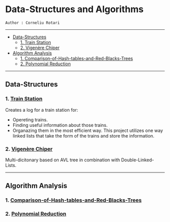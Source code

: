 # Data-Structures and Algorithms

`Author : Corneliu Rotari`

---

- [Data-Structures](#data-structures)
  - [1. Train Station](#1-train-station)
  - [2. Vigenère Chiper](#2-vigenère-chiper)
- [Algorithm Analysis](#algorithm-analysis)
  - [1. Comparison-of-Hash-tables-and-Red-Blacks-Trees](#1-comparison-of-hash-tables-and-red-blacks-trees)
  - [2. Polynomial Reduction](#2-polynomial-reduction)

---

## Data-Structures

### 1. [Train Station](Train-Station/README.md)

Creates a log for a train station for:

- Opereting trains.
- Finding useful information about those trains.
- Organazing them in the most efficient way.
This project utilizes one way linked lists that take the form of the trains and store the information.

### 2. [Vigenère Chiper](Vigenère-Chiper/README.md)

Multi-dicitonary based on AVL tree in combination with Double-Linked-Lists.

---

## Algorithm Analysis

### 1. [Comparison-of-Hash-tables-and-Red-Blacks-Trees](Comparison-of-Hash-tables-and-Red-Blacks-Trees/README.md)

### 2. [Polynomial Reduction](Polynomial-Reduction/README.md)

